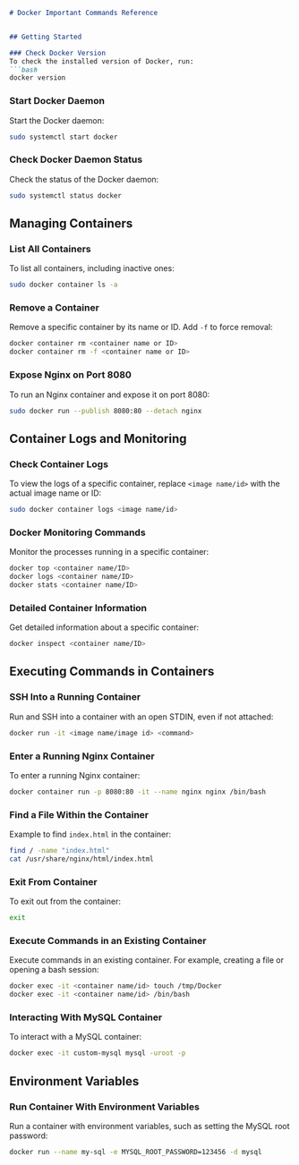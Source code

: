 
```markdown
# Docker Important Commands Reference


## Getting Started

### Check Docker Version
To check the installed version of Docker, run:
```bash
docker version
```

### Start Docker Daemon
Start the Docker daemon:
```bash
sudo systemctl start docker
```

### Check Docker Daemon Status
Check the status of the Docker daemon:
```bash
sudo systemctl status docker
```

## Managing Containers

### List All Containers
To list all containers, including inactive ones:
```bash
sudo docker container ls -a
```

### Remove a Container
Remove a specific container by its name or ID. Add `-f` to force removal:
```bash
docker container rm <container name or ID>
docker container rm -f <container name or ID>
```

### Expose Nginx on Port 8080
To run an Nginx container and expose it on port 8080:
```bash
sudo docker run --publish 8080:80 --detach nginx
```

## Container Logs and Monitoring

### Check Container Logs
To view the logs of a specific container, replace `<image name/id>` with the actual image name or ID:
```bash
sudo docker container logs <image name/id>
```

### Docker Monitoring Commands
Monitor the processes running in a specific container:
```bash
docker top <container name/ID>
docker logs <container name/ID>
docker stats <container name/ID>
```

### Detailed Container Information
Get detailed information about a specific container:
```bash
docker inspect <container name/ID>
```

## Executing Commands in Containers

### SSH Into a Running Container
Run and SSH into a container with an open STDIN, even if not attached:
```bash
docker run -it <image name/image id> <command>
```

### Enter a Running Nginx Container
To enter a running Nginx container:
```bash
docker container run -p 8080:80 -it --name nginx nginx /bin/bash
```

### Find a File Within the Container
Example to find `index.html` in the container:
```bash
find / -name "index.html"
cat /usr/share/nginx/html/index.html
```

### Exit From Container
To exit out from the container:
```bash
exit
```

### Execute Commands in an Existing Container
Execute commands in an existing container. For example, creating a file or opening a bash session:
```bash
docker exec -it <container name/id> touch /tmp/Docker
docker exec -it <container name/id> /bin/bash
```

### Interacting With MySQL Container
To interact with a MySQL container:
```bash
docker exec -it custom-mysql mysql -uroot -p
```

## Environment Variables

### Run Container With Environment Variables
Run a container with environment variables, such as setting the MySQL root password:
```bash
docker run --name my-sql -e MYSQL_ROOT_PASSWORD=123456 -d mysql
```
